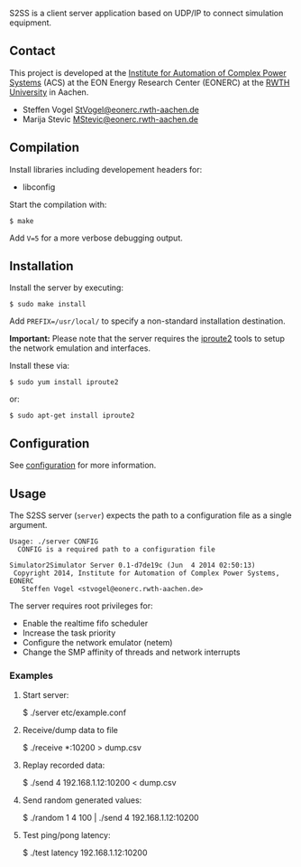 S2SS is a client server application based on UDP/IP to connect simulation equipment.

## Contact

This project is developed at the [Institute for Automation of Complex Power Systems](www.acs.eonerc.rwth-aachen.de) (ACS) at the EON Energy Research Center (EONERC) at the [RWTH University](http://www.rwth-aachen.de) in Aachen.

 - Steffen Vogel <StVogel@eonerc.rwth-aachen.de>
 - Marija Stevic <MStevic@eonerc.rwth-aachen.de>

## Compilation

Install libraries including developement headers for:

 - libconfig

Start the compilation with:

	$ make

Add `V=5` for a more verbose debugging output.

## Installation

Install the server by executing:

	$ sudo make install

Add `PREFIX=/usr/local/` to specify a non-standard installation destination.

**Important:** Please note that the server requires the
[iproute2](http://www.linuxfoundation.org/collaborate/workgroups/networking/iproute2)
tools to setup the network emulation and interfaces.

Install these via:

	$ sudo yum install iproute2
or:

	$ sudo apt-get install iproute2

## Configuration

See [configuration](Configuration.md) for more information.

## Usage

The S2SS server (`server`) expects the path to a configuration file as a single argument.

	Usage: ./server CONFIG
	  CONFIG is a required path to a configuration file

	Simulator2Simulator Server 0.1-d7de19c (Jun  4 2014 02:50:13)
	 Copyright 2014, Institute for Automation of Complex Power Systems, EONERC
	   Steffen Vogel <stvogel@eonerc.rwth-aachen.de>

The server requires root privileges for:

 - Enable the realtime fifo scheduler
 - Increase the task priority
 - Configure the network emulator (netem)
 - Change the SMP affinity of threads and network interrupts

### Examples

 1. Start server:

	$ ./server etc/example.conf

 2. Receive/dump data to file

	$ ./receive *:10200 > dump.csv

 3. Replay recorded data:

	$ ./send 4 192.168.1.12:10200 < dump.csv

 4. Send random generated values:

	$ ./random 1 4 100 | ./send 4 192.168.1.12:10200

 5. Test ping/pong latency:

	$ ./test latency 192.168.1.12:10200
